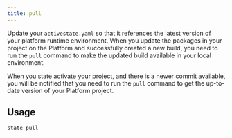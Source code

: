 ```yaml
---
title: pull
---
```


Update your `activestate.yaml` so that it references the latest version of your platform runtime environment.<!--more--> When you update the packages in your project on the Platform and successfully created a new build, you need to run the `pull` command to make the updated build available in your local environment.

When you state activate your project, and there is a newer commit available, you will be notified that you need to run the `pull` command to get the up-to-date version of your Platform project.

## Usage

```text
state pull
```